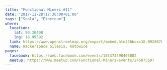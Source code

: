 ```yaml
---
title: "Functional Miners #11"
date: "2017-11-28T17:30:00+01:00"
tags: ["Scala", "Ethereum"]
where:
  location:
    lat: 50.26408
    lng: 18.99592
  link: https://www.openstreetmap.org/export/embed.html?bbox=18.992807865142826%2C50.263001078887285%2C18.998993039131168%2C50.265159763081904&layer=mapnik&marker=50.264079575913314%2C18.995900452136993
  name: Hackerspace Silesia, Katowice
pages:
  facebook: https://web.facebook.com/events/155373498405082
  meetup: https://www.meetup.com/Functional-Miners/events/245075597
---
```


<section>
  <schedule>
    <person-profile
      avatar="lech_glowiak.jpg"
      name="Lech Glowiak"
      bio="Running family man, <strong>Scala</strong> developer at <em>Scalac</em>."
      title="Boilerplate Free<sup>2</sup> Algebras with Freestyle"
      abstract="Programming with Free monads introduces a lot of boilerplate and accidental complexity when it comes to our designed type system. I will show you how to tame this problem with use of Freestyle (<a href='http://frees.io' target='_blank' rel='nofollow'>frees.io</a>) in <em>Scala</em>."
      social='{ "twitter": "https://twitter.com/LechGlowiak", "linkedin": "https://www.linkedin.com/in/lechglowiak/" }'>
    </person-profile>
    <person-profile
      avatar="tomasz_waszczyk.jpg"
      name="Tomasz Waszczyk (<em>Panta Rhei</em>)"
      bio="Computer Science by training and programmer - currently working with <em>public transport</em> and <em>fintech</em>."
      title="Ethereum"
      abstract="Introduction to the Ethereum - what is it, where it lies when it comes to cryptocurrency market and how it differs from typical solutions in that space, and most importantly how it leverages <strong>blockchain</strong>. Everything sprinkled by my personal opinions and experiences."
      social='{ "twitter": "https://twitter.com/pantarheipl", "linkedin": "https://www.linkedin.com/in/tomaszwaszczyk/" }'>
    </person-profile>
  </schedule>
</section>
